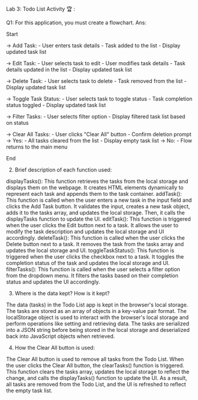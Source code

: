 Lab 3: Todo List
Activity 🏆 :

Q1: For this application, you must create a flowchart.
Ans:

Start

-> Add Task:
     - User enters task details
     - Task added to the list
     - Display updated task list

-> Edit Task:
     - User selects task to edit
     - User modifies task details
     - Task details updated in the list
     - Display updated task list

-> Delete Task:
     - User selects task to delete
     - Task removed from the list
     - Display updated task list

-> Toggle Task Status:
     - User selects task to toggle status
     - Task completion status toggled
     - Display updated task list

-> Filter Tasks:
     - User selects filter option
     - Display filtered task list based on status

-> Clear All Tasks:
     - User clicks "Clear All" button
     - Confirm deletion prompt
         -> Yes:
              - All tasks cleared from the list
              - Display empty task list
         -> No:
              - Flow returns to the main menu

End






2. Brief description of each function used:

displayTasks(): This function retrieves the tasks from the local storage and displays them on the webpage. It creates HTML elements dynamically to represent each task and appends them to the task container.
addTask(): This function is called when the user enters a new task in the input field and clicks the Add Task button. It validates the input, creates a new task object, adds it to the tasks array, and updates the local storage. Then, it calls the displayTasks function to update the UI.
editTask(): This function is triggered when the user clicks the Edit button next to a task. It allows the user to modify the task description and updates the local storage and UI accordingly.
deleteTask(): This function is called when the user clicks the Delete button next to a task. It removes the task from the tasks array and updates the local storage and UI.
toggleTaskStatus(): This function is triggered when the user clicks the checkbox next to a task. It toggles the completion status of the task and updates the local storage and UI.
filterTasks(): This function is called when the user selects a filter option from the dropdown menu. It filters the tasks based on their completion status and updates the UI accordingly.


3. Where is the data kept? How is it kept?

The data (tasks) in the Todo List app is kept in the browser's local storage. The tasks are stored as an array of objects in a key-value pair format. The localStorage object is used to interact with the browser's local storage and perform operations like setting and retrieving data. The tasks are serialized into a JSON string before being stored in the local storage and deserialized back into JavaScript objects when retrieved.


4. How the Clear All button is used:

The Clear All button is used to remove all tasks from the Todo List. When the user clicks the Clear All button, the clearTasks() function is triggered. This function clears the tasks array, updates the local storage to reflect the change, and calls the displayTasks() function to update the UI. As a result, all tasks are removed from the Todo List, and the UI is refreshed to reflect the empty task list.
